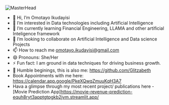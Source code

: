 ![MasterHead](https://github.com/Glitzzybetty/Glitzzybetty/assets/130115684/0c9c87bc-7b1e-407f-90bb-66c7fe500487)


- 👋 Hi, I’m Omotayo Ikudayisi
- 👀 I’m interested in Data technologies including Artificial Intelligence
- 🌱 I’m currently learning Financial Engineering, LLAMA and other artificial Inteligence framework
- 💞️ I’m looking to collaborate on Artificial Intelligence and Data science Projects
- 📫 How to reach me omotayo.ikudayisi@gmail.com  
- 😄 Pronouns: She/Her
- ⚡ Fun fact: I am ground in data techniques for driving business growth.
-  Humble beginings, this is also me: https://github.com/Glitzabeth
- Book Appointments with me here: https://calendar.app.google/PkeXQwqZmuuKqH3A7
- Hava a glimpse through my most recent project/ publications here
      - [Movie Prediction App]https://movie-revenue-prediction-equh8ryt3apptgtpgkb2jvm.streamlit.app/

<!---
Glitzzybetty/Glitzzybetty is a ✨ special ✨ repository because its `README.md` (this file) appears on your GitHub profile.
You can click the Preview link to take a look at your changes.
--->

